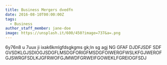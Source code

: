 ```yaml
---
title: Business Mergers dvedfn
date: 2016-08-10T00:00:00Z
tags:
  - Business
author_staff_member: jane-doe
image: https://unsplash.it/600/450?image=737&a=.png
---
```

6y76n8  u 7uux ji ixak6kmlgfdsgkgms gk;ln sg agj NG GFAF DJDFJSDF SDF GVSDKLGJSDIOGJSDGFLMSDGFORIGFMSDGFOIWERGFWSLKFGJWEROFGJSWRGFSDLKJGFRWOFGJMWDFGRWEIFGOWEKLFGREIOGFSDJ